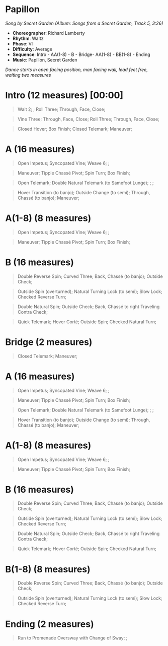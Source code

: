 # Papillon
*Song by Secret Garden (Album: Songs from a Secret Garden, Track 5, 3:26)*
 
* **Choreographer**: Richard Lamberty
* **Rhythm**: Waltz
* **Phase**: VI
* **Difficulty**: Average
* **Sequence**: Intro - AA(1-8) - B - Bridge- AA(1-8) - BB(1-8) - Ending
* **Music**: Papillon, Secret Garden 
 
*Dance starts in open facing position, man facing wall, lead feet free, waiting two measures*
 
# Intro (12 measures) [00:00]

> Wait 2; ; Roll Three; Through, Face, Close; 

> Vine Three; Through, Face, Close; Roll Three; Through, Face, Close; 

> Closed Hover; Box Finish; Closed Telemark; Maneuver;

# A (16 measures)

> Open Impetus; Syncopated Vine; Weave 6; ;

> Maneuver; Tipple Chassé Pivot; Spin Turn; Box Finish;

> Open Telemark; Double Natural Telemark (to Samefoot Lunge); ; ;

> Hover Transition (to banjo); Outside Change (to semi); Through, Chassé (to banjo); Maneuver;

# A(1-8) (8 measures)

> Open Impetus; Syncopated Vine; Weave 6; ;

> Maneuver; Tipple Chassé Pivot; Spin Turn; Box Finish;

# B (16 measures)

> Double Reverse Spin; Curved Three; Back, Chassé (to banjo); Outside Check;

> Outside Spin (overturned); Natural Turning Lock (to semi); Slow Lock; Checked Reverse Turn;

> Double Natural Spin; Outside Check; Back, Chassé to right Traveling Contra Check;

> Quick Telemark; Hover Corté; Outside Spin; Checked Natural Turn;

# Bridge (2 measures)

> Closed Telemark; Maneuver;

# A (16 measures)

> Open Impetus; Syncopated Vine; Weave 6; ;

> Maneuver; Tipple Chassé Pivot; Spin Turn; Box Finish;

> Open Telemark; Double Natural Telemark (to Samefoot Lunge); ; ;

> Hover Transition (to banjo); Outside Change (to semi); Through, Chassé (to banjo); Maneuver;

# A(1-8) (8 measures)

> Open Impetus; Syncopated Vine; Weave 6; ;

> Maneuver; Tipple Chassé Pivot; Spin Turn; Box Finish;

# B (16 measures)

> Double Reverse Spin; Curved Three; Back, Chassé (to banjo); Outside Check;

> Outside Spin (overturned); Natural Turning Lock (to semi); Slow Lock; Checked Reverse Turn;

> Double Natural Spin; Outside Check; Back, Chassé to right Traveling Contra Check;

> Quick Telemark; Hover Corté; Outside Spin; Checked Natural Turn;

# B(1-8) (8 measures)

> Double Reverse Spin; Curved Three; Back, Chassé (to banjo); Outside Check;

> Outside Spin (overturned); Natural Turning Lock (to semi); Slow Lock; Checked Reverse Turn;

# Ending (2 measures)

> Run to Promenade Oversway with Change of Sway; ;
